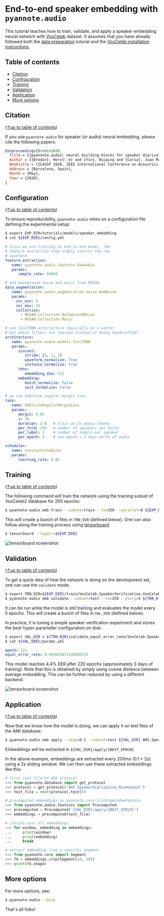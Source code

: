 # End-to-end speaker embedding with `pyannote.audio`

This tutorial teaches how to train, validate, and apply a speaker embedding neural network with [VoxCeleb](http://www.robots.ox.ac.uk/~vgg/data/voxceleb/) dataset. It assumes that you have already followed both the [data preparation](../../data_preparation) tutorial and the [VoxCeleb installation instructions](https://github.com/pyannote/pyannote-db-voxceleb). 

## Table of contents
- [Citation](#citation)
- [Configuration](#configuration)
- [Training](#training)
- [Validation](#validation)
- [Application](#application)
- [More options](#more-options)

## Citation
([↑up to table of contents](#table-of-contents))

If you use `pyannote-audio` for speaker (or audio) neural embedding, please cite the following papers:

```bibtex
@inproceedings{Bredin2020,
  Title = {{pyannote.audio: neural building blocks for speaker diarization}},
  Author = {{Bredin}, Herv{\'e} and {Yin}, Ruiqing and {Coria}, Juan Manuel and {Gelly}, Gregory and {Korshunov}, Pavel and {Lavechin}, Marvin and {Fustes}, Diego and {Titeux}, Hadrien and {Bouaziz}, Wassim and {Gill}, Marie-Philippe},
  Booktitle = {ICASSP 2020, IEEE International Conference on Acoustics, Speech, and Signal Processing},
  Address = {Barcelona, Spain},
  Month = {May},
  Year = {2020},
}
```

## Configuration
([↑up to table of contents](#table-of-contents))

To ensure reproducibility, `pyannote-audio` relies on a configuration file defining the experimental setup:

```bash
$ export EXP_DIR=tutorials/models/speaker_embedding
$ cat ${EXP_DIR}/config.yml
```
```yaml
# Since we are training an end-to-end model, the
# feature extraction step simply returns the raw
# waveform.
feature_extraction:
   name: pyannote.audio.features.RawAudio
   params:
      sample_rate: 16000

# add background noise and music from MUSAN
data_augmentation:
   name: pyannote.audio.augmentation.noise.AddNoise
   params:
     snr_min: 5
     snr_max: 15
     collection:
       - MUSAN.Collection.BackgroundNoise
       - MUSAN.Collection.Music

# use SincTDNN architecture (basically an x-vector
# but where filters are learned instead of being handcrafted)
architecture:
   name: pyannote.audio.models.SincTDNN
   params:
      sincnet:
         stride: [5, 1, 1]
         waveform_normalize: True
         instance_normalize: True
      tdnn:
         embedding_dim: 512
      embedding:
         batch_normalize: False
         unit_normalize: False

# we use additive angular margin loss
task:
   name: AdditiveAngularMarginLoss
   params:
      margin: 0.05
      s: 10
      duration: 2.0   # train on 2s audio chunks
      per_fold: 256   # number of speakers per batch
      per_label: 1    # number of sample per speaker
      per_epoch: 5    # one epoch = 5 days worth of audio

scheduler:
   name: ConstantScheduler
   params:
      learning_rate: 0.01
```

## Training
([↑up to table of contents](#table-of-contents))

The following command will train the network using the training subset of VoxCeleb2 database for 200 epochs:

```bash
$ pyannote-audio emb train --subset=train --to=250 --parallel=8 ${EXP_DIR} VoxCeleb.SpeakerVerification.VoxCeleb2
```

This will create a bunch of files in `TRN_DIR` (defined below). One can also follow along the training process using [tensorboard](https://github.com/tensorflow/tensorboard):
```bash
$ tensorboard --logdir=${EXP_DIR}
```

![tensorboard screenshot](tb_train.png)


## Validation
([↑up to table of contents](#table-of-contents))

To get a quick idea of how the network is doing on the development set, one can use the `validate` mode.

```bash
$ export TRN_DIR=${EXP_DIR}/train/VoxCeleb.SpeakerVerification.VoxCeleb1.train
$ pyannote-audio emb validate --subset=test --to=250 --every=5 ${TRN_DIR} VoxCeleb.SpeakerDiarization.VoxCeleb1
```
It can be run while the model is still training and evaluates the model every 5 epochs. This will create a bunch of files in `VAL_DIR` (defined below). 

In practice, it is tuning a simple speaker verification experiment and stores the best hyper-parameter configuration on disk:

```bash
$ export VAL_DIR = ${TRN_DIR}/validate_equal_error_rate/VoxCeleb.SpeakerDiarization.VoxCeleb1.test
$ cat ${VAL_DIR}/params.yml
```
```yaml
epoch: 221
equal_error_rate: 0.043624072110286335
```

This model reaches 4.4% EER after 220 epochs (approximately 3 days of training). Note that this is obtained by simply using cosine distance between average embedding. This can be further reduced by using a different backend.

![tensorboard screenshot](tb_validate.png)


## Application
([↑up to table of contents](#table-of-contents))

Now that we know how the model is doing, we can apply it on test files of the AMI database: 

```bash
$ pyannote-audio emb apply --step=0.1 --subset=test ${VAL_DIR} AMI.SpeakerDiarization.MixHeadset 
```

Embeddings will be extracted in `${VAL_DIR}/apply/{BEST_EPOCH}`

In the above example, embeddings are extracted every 200ms (0.1 * 2s) using a 2s sliding window. We can then use these extracted embeddings like this:

```python
# first test file of AMI protocol
>>> from pyannote.database import get_protocol
>>> protocol = get_protocol('AMI.SpeakerDiarization.MixHeadset')
>>> test_file = next(protocol.test())

# precomputed embeddings as pyannote.core.SlidingWindowFeature
>>> from pyannote.audio.features import Precomputed
>>> precomputed = Precomputed('{VAL_DIR}/apply/{BEST_EPOCH}')
>>> embeddings = precomputed(test_file)

# iterate over all embeddings
>>> for window, embedding in embeddings:
...     print(window)
...     print(embedding)
...     break

# extract embedding from a specific segment
>>> from pyannote.core import Segment
>>> fX = embeddings.crop(Segment(10, 20))
>>> print(fX.shape)
```

## More options

For more options, see:

```bash
$ pyannote-audio --help
```

That's all folks!
